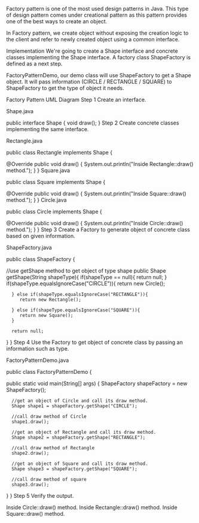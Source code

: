 Factory pattern is one of the most used design patterns in Java. This type of design pattern comes under creational pattern as this pattern provides one of the best ways to create an object.

In Factory pattern, we create object without exposing the creation logic to the client and refer to newly created object using a common interface.

Implementation
We're going to create a Shape interface and concrete classes implementing the Shape interface. A factory class ShapeFactory is defined as a next step.

FactoryPatternDemo, our demo class will use ShapeFactory to get a Shape object. It will pass information (CIRCLE / RECTANGLE / SQUARE) to ShapeFactory to get the type of object it needs.

Factory Pattern UML Diagram
Step 1
Create an interface.

Shape.java

public interface Shape {
   void draw();
}
Step 2
Create concrete classes implementing the same interface.

Rectangle.java

public class Rectangle implements Shape {

   @Override
   public void draw() {
      System.out.println("Inside Rectangle::draw() method.");
   }
}
Square.java

public class Square implements Shape {

   @Override
   public void draw() {
      System.out.println("Inside Square::draw() method.");
   }
}
Circle.java

public class Circle implements Shape {

   @Override
   public void draw() {
      System.out.println("Inside Circle::draw() method.");
   }
}
Step 3
Create a Factory to generate object of concrete class based on given information.

ShapeFactory.java

public class ShapeFactory {
	
   //use getShape method to get object of type shape 
   public Shape getShape(String shapeType){
      if(shapeType == null){
         return null;
      }		
      if(shapeType.equalsIgnoreCase("CIRCLE")){
         return new Circle();
         
      } else if(shapeType.equalsIgnoreCase("RECTANGLE")){
         return new Rectangle();
         
      } else if(shapeType.equalsIgnoreCase("SQUARE")){
         return new Square();
      }
      
      return null;
   }
}
Step 4
Use the Factory to get object of concrete class by passing an information such as type.

FactoryPatternDemo.java

public class FactoryPatternDemo {

   public static void main(String[] args) {
      ShapeFactory shapeFactory = new ShapeFactory();

      //get an object of Circle and call its draw method.
      Shape shape1 = shapeFactory.getShape("CIRCLE");

      //call draw method of Circle
      shape1.draw();

      //get an object of Rectangle and call its draw method.
      Shape shape2 = shapeFactory.getShape("RECTANGLE");

      //call draw method of Rectangle
      shape2.draw();

      //get an object of Square and call its draw method.
      Shape shape3 = shapeFactory.getShape("SQUARE");

      //call draw method of square
      shape3.draw();
   }
}
Step 5
Verify the output.

Inside Circle::draw() method.
Inside Rectangle::draw() method.
Inside Square::draw() method.